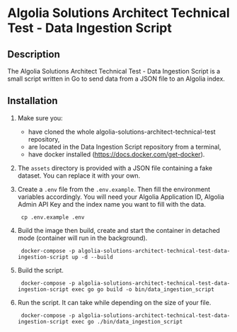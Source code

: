 # Algolia Solutions Architect Technical Test - Data Ingestion Script

## Description

The Algolia Solutions Architect Technical Test - Data Ingestion Script is a small script written in Go to send data from a JSON file to an Algolia index.

## Installation

1. Make sure you:
    - have cloned the whole algolia-solutions-architect-technical-test repository,
    - are located in the Data Ingestion Script repository from a terminal,
    - have docker installed (https://docs.docker.com/get-docker).

2. The `assets` directory is provided with a JSON file containing a fake dataset. You can replace it with your own.

3. Create a `.env` file from the `.env.example`. Then fill the environment variables accordingly. You will need your Algolia Application ID, Algolia Admin API Key and the index name you want to fill with the data.

        cp .env.example .env

4. Build the image then build, create and start the container in detached mode (container will run in the background).

        docker-compose -p algolia-solutions-architect-technical-test-data-ingestion-script up -d --build

5. Build the script.

        docker-compose -p algolia-solutions-architect-technical-test-data-ingestion-script exec go go build -o bin/data_ingestion_script

6. Run the script. It can take while depending on the size of your file.

        docker-compose -p algolia-solutions-architect-technical-test-data-ingestion-script exec go ./bin/data_ingestion_script
